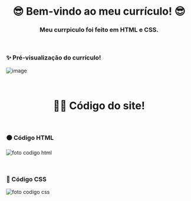  <!-- Cabeçario -->
 
<div align="center">
  <h1>
    😎 Bem-vindo ao meu currículo! 😎
  </h1>
  <h3>
   Meu currpiculo foi feito em HTML e CSS.
  </h3>
</div>

<br>

 <!-- Pré-visualização do Site -->
<h3>
    ✨ Pré-visualização do currículo!
</h3>
  
 ![image](https://github.com/Gab-loren7/Curriculo/assets/162520540/1524da09-8082-4b38-9d95-cbb6f4a22738)

<br>

 <!-- Código do Site -->
<div align="center">
  <h1>
     👨‍💻 Código do site!
  </h1>
</div>

<br>

   <!-- Código HTML -->
<h3>
    🟠 Código HTML
</h3>

![foto codigo html](https://github.com/Gab-loren7/Curriculo/assets/162520540/0c07134a-128a-4222-8fd6-fb9cec972bf5)

<br>

  <!-- Código CSS -->
<h3>
    🔵 Código CSS
</h3>

![foto codigo css](https://github.com/Gab-loren7/Curriculo/assets/162520540/595f2877-1bdc-4e91-a715-81389f7661f7)
